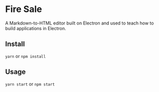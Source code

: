 # Fire Sale

A Markdown-to-HTML editor built on Electron and used to teach how to build applications in Electron.

## Install

`yarn` or `npm install`

## Usage

`yarn start` or `npm start`
